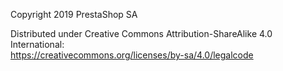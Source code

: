Copyright 2019 PrestaShop SA

Distributed under Creative Commons Attribution-ShareAlike 4.0 International:  
https://creativecommons.org/licenses/by-sa/4.0/legalcode

